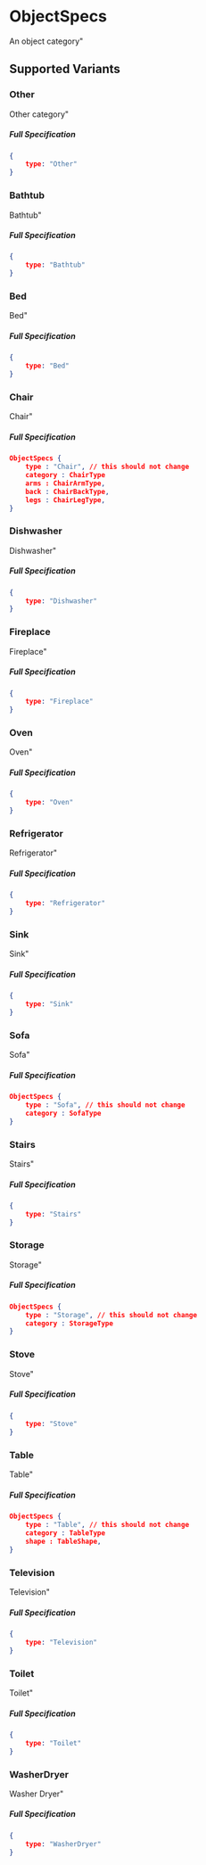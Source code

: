 # ObjectSpecs

 An object category"


 ## Supported Variants

###  Other

 Other category"



##### Full Specification
```json
{
	type: "Other"
}
```


###  Bathtub

 Bathtub"



##### Full Specification
```json
{
	type: "Bathtub"
}
```


###  Bed

 Bed"



##### Full Specification
```json
{
	type: "Bed"
}
```


###  Chair

 Chair"



##### Full Specification
```json
ObjectSpecs {
	type : "Chair", // this should not change
	category : ChairType
	arms : ChairArmType,
	back : ChairBackType,
	legs : ChairLegType,
}
```

###  Dishwasher

 Dishwasher"



##### Full Specification
```json
{
	type: "Dishwasher"
}
```


###  Fireplace

 Fireplace"



##### Full Specification
```json
{
	type: "Fireplace"
}
```


###  Oven

 Oven"



##### Full Specification
```json
{
	type: "Oven"
}
```


###  Refrigerator

 Refrigerator"



##### Full Specification
```json
{
	type: "Refrigerator"
}
```


###  Sink

 Sink"



##### Full Specification
```json
{
	type: "Sink"
}
```


###  Sofa

 Sofa"



##### Full Specification
```json
ObjectSpecs {
	type : "Sofa", // this should not change
	category : SofaType
}
```

###  Stairs

 Stairs"



##### Full Specification
```json
{
	type: "Stairs"
}
```


###  Storage

 Storage"



##### Full Specification
```json
ObjectSpecs {
	type : "Storage", // this should not change
	category : StorageType
}
```

###  Stove

 Stove"



##### Full Specification
```json
{
	type: "Stove"
}
```


###  Table

 Table"



##### Full Specification
```json
ObjectSpecs {
	type : "Table", // this should not change
	category : TableType
	shape : TableShape,
}
```

###  Television

 Television"



##### Full Specification
```json
{
	type: "Television"
}
```


###  Toilet

 Toilet"



##### Full Specification
```json
{
	type: "Toilet"
}
```


###  WasherDryer

 Washer Dryer"



##### Full Specification
```json
{
	type: "WasherDryer"
}
```


